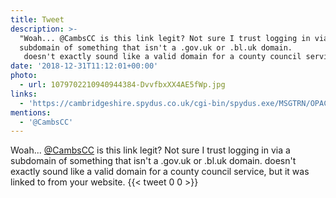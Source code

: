 ```yaml
---
title: Tweet
description: >-
  "Woah... @CambsCC is this link legit? Not sure I trust logging in via a
  subdomain of something that isn't a .gov.uk or .bl.uk domain.
   doesn't exactly sound like a valid domain for a county council service, but it was linked to from your website. "
date: '2018-12-31T11:12:01+00:00'
photo:
  - url: 1079702210940944384-DvvfbxXX4AE5fWp.jpg
links:
  - 'https://cambridgeshire.spydus.co.uk/cgi-bin/spydus.exe/MSGTRN/OPAC/LOGINB'
mentions:
  - '@CambsCC'
---
```

Woah... [@CambsCC](https://twitter.com/@CambsCC) is this link legit? Not sure I trust logging in via a subdomain of something that isn't a .gov.uk or .bl.uk domain.
 doesn't exactly sound like a valid domain for a county council service, but it was linked to from your website. 
      {{< tweet 0 0 >}}
    
